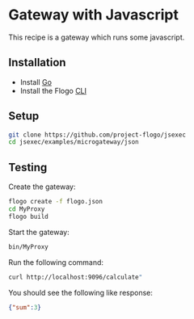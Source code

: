 # Gateway with Javascript
This recipe is a gateway which runs some javascript.

## Installation
* Install [Go](https://golang.org/)
* Install the Flogo [CLI](https://github.com/project-flogo/cli)

## Setup
```bash
git clone https://github.com/project-flogo/jsexec
cd jsexec/examples/microgateway/json
```

## Testing
Create the gateway:
```bash
flogo create -f flogo.json
cd MyProxy
flogo build
```

Start the gateway:
```bash
bin/MyProxy
```

Run the following command:
```bash
curl http://localhost:9096/calculate"
```

You should see the following like response:
```json
{"sum":3}
```
